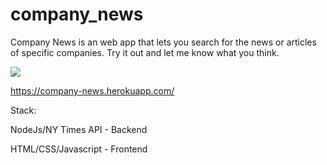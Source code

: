 # company_news

Company News is an web app that lets you search for the news or articles of specific companies. Try it out and let me know what you think.

![](screen-capture%20(1).gif)

https://company-news.herokuapp.com/

Stack:

NodeJs/NY Times API - Backend

HTML/CSS/Javascript - Frontend

